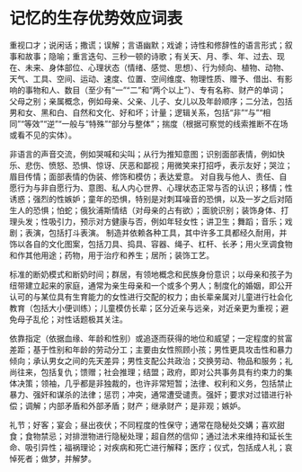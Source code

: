 # 记忆的生存优势效应词表

重视口才；说闲话；撒谎；误解；言语幽默；戏谑；诗性和修辞性的语言形式；叙事和故事；隐喻；重言迭句、三秒一顿的诗歌；有关天、月、季、年、过去、现在、未来、身体部位、心理状态（情绪、感觉、思想）、行为倾向、植物、动物、天气、工具、空间、运动、速度、位置、空间维度、物理性质、赠予、借出、有影响的事物和人、数目（至少有“一”“二”和“两个以上”）、专有名称、财产的单词；父母之别；亲属概念，例如母亲、父亲、儿子、女儿以及年龄顺序；二分法，包括男和女、黑和白、自然和文化、好和坏；计量；逻辑关系，包括“非”“与”“相同”“等效”“逆”“一般与“特殊”“部分与整体”；揣度（根据可察觉的线索推断不在场或看不见的实体）。

非语言的声音交流，例如哭喊和尖叫；从行为推知意图；识别面部表情，例如快乐、悲伤、愤怒、恐惧、惊讶、厌恶和鄙视；用微笑来打招呼，表示友好；哭泣；眉目传情；面部表情的伪装、修饰和模仿；表达爱意。
对自我与他人、责任、自愿行为与非自愿行为、意图、私人内心世界、心理状态正常与否的认识；移情；性诱惑；强烈的性嫉妒；童年的恐惧，特别是对刺耳噪音的恐惧，以及一岁之后对陌生人的恐惧；怕蛇；俄狄浦斯情结（对母亲的占有欲）；面貌识别；装饰身体、打理头发；性吸引力，预示对方健康与否，例如年轻女性；讲卫生；舞蹈；音乐；戏剧；表演，包括打斗表演。
制造并依赖各种工具，其中许多工具都经久耐用，并饰以各自的文化图案，包括刀具、捣具、容器、绳子、杠杆、长矛；用火烹调食物和作其他用途；药物，用于治疗和养生；居所；装饰工艺。

标准的断奶模式和断奶时间；群居，有领地概念和民族身份意识；以母亲和孩子为纽带建立起来的家庭，通常为亲生母亲和一个或多个男人；制度化的婚姻，即公开认可的与某位具有生育能力的女性进行交配的权力；由长辈亲属对儿童进行社会化教育（包括大小便训练）；儿童模仿长辈；区分近亲与远亲，对近亲更为重视；避免母子乱伦；对性话题极其关注。

依靠指定（依据血缘、年龄和性别）或追逐而获得的地位和威望；一定程度的贫富差距；基于性别和年龄的劳动分工；主要由女性照顾小孩；男性更具攻击性和暴力倾向；承认男女之间的先天差异；男性支配公共政治；交换劳动、物品和服务；礼尚往来，包括复仇；馈赠；社会推理；结盟；政府，即对公共事务具有约束力的集体决策；领袖，几乎都是非独裁的，也许非常短暂；法律、权利和义务，包括禁止暴力、强奸和谋杀的法律；惩罚；冲突，通常遭受谴责。强奸；要求对过错进行补偿；调解；内部矛盾和外部矛盾；财产；继承财产；是非观；嫉妒。

礼节；好客；宴会；昼出夜伏；不同程度的性保守；通常在隐秘处交媾；喜欢甜食；食物禁忌；对排泄物进行隐秘处理；超自然的信仰；通过法术来维持和延长生命、吸引异性；福祸理论；对疾病和死亡进行解释；医疗；仪式，包括成人礼；哀悼死者；做梦，并解梦。
